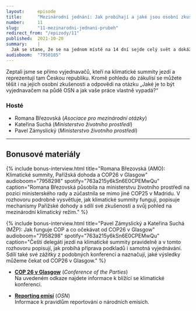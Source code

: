 ```yaml
---
layout:     episode
title:      "Mezinárodní jednání: Jak probíhají a jaké jsou osobní zkušenosti českých vyjednavačů"
number:     11
slug:       "11-mezinarodni-jednani-prubeh"
redirect_from: "/epizody/11"
published:  2021-10-20
summary:    |
  Jak se stane, že se na jednom místě na 14 dní sejde celý svět a dokáže se na něčem dohodnout? Ve třetí epizodě ze série o mezinárodních klimatických jednáních si přiblížíme, jak vůbec taková jednání probíhají, jak to celé funguje.
audioboom:  "7950185"
---
```


Zeptali jsme se přímo vyjednavačů, kteří na klimatické summity jezdí a reprezentují tam Českou republiku. Kromě pohledu do zákulisí se můžete těšit i na jejich osobní zkušenosti a odpovědi na otázku „Jaké je to být vyjednavačem na půdě OSN a jak vaše práce vlastně vypadá?“

### Hosté

* Romana Březovská (_Asociace pro mezinárodní otázky_)
* Kateřina Suchá (_Ministerstvo životního prostředí_)
* Pavel Zámyslický (_Ministerstvo životního prostředí_)

---

## Bonusové materiály

<div class="bonus-material" markdown="1">

{% include bonus-interview.html
  title="Romana Březovská (AMO): Klimatické summity, Pařížská dohoda a COP26 v Glasgow"
  audioboom="7958298"
  spotify="763a215y6kSn6E0CPEMwQu"
  caption="Romana Březovská působila na ministerstvu životního prostředí na pozici ministerského rady a zúčastnila se mimo jiné COP25 v Madridu. V rozhovoru podrobně vysvětluje, jak klimatické summity fungují, popisuje mechanismy Pařížské dohody a sdílí své zkušenosti a svůj pohled na mezinárodní klimatický režim."
%}

{% include bonus-interview.html
  title="Pavel Zámyslický a Kateřina Suchá (MŽP): Jak funguje COP a co očekávat od COP26 v Glasgow"
  audioboom="7958298"
  spotify="763a215y6kSn6E0CPEMwQu"
  caption="Čeští delegáti jezdí na klimatické summity pravidelně a v tomto rozhovoru popisují, jak probíhá příprava podkladů i samotná vyjednávání. Sdílí také své zážitky z podobných konferencí a naznačují, jaké výsledky můžeme čekat od COP26 v Glasgow."
%}

* **[COP 26 v Glasgow](https://ukcop26.org/)** (_Conference of the Parties_)  
  Na uvedeném odkaze najdete informace k blížící se klimatické konferenci.

* **[Reporting emisí](https://unfccc.int/process-and-meetings/transparency-and-reporting/reporting-and-review-under-the-convention/greenhouse-gas-inventories-annex-i-parties/reporting-requirements)** (_OSN_)  
  Informace k pravidlům reportování o národních emisích.

</div>
